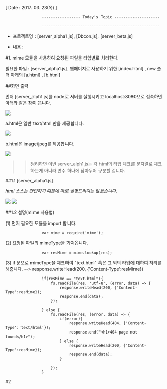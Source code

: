[ Date : 2017. 03. 23(목) ]
					
					----------------- Today's Topic --------------------

					----------------------------------------------------

- 프로젝트명 : [server_alpha1.js], [Dbcon.js], [server_beta.js]


- 내용 : 


#1. mime 모듈을 사용하여 요청된 파일을 타입별로 처리한다.

필요한 파일 : [server_alpha1.js], 웹페이지로 사용하기 위한 [index.html] , new 폴더 아래의 [a.html] , [b.html]

##화면 출력

먼저 [server_alph1.js]를 node로 서버를 실행시키고 localhost:8080으로 접속하면 아래와 같은 창이 뜹니다.

![](http://i.imgur.com/BficVtm.png)

a.html은 일반 text/html 만을 제공합니다.

![](http://i.imgur.com/CFSROE5.png)

b.html은 image/jpeg를 제공합니다.

![](http://i.imgur.com/rKfKzf0.png)

>> 정리하면 이번 server_alph1.js는 각 html의 타입 체크를 문자열로 체크하는게 아니라 변수 하나에 담아두어 구분할 겁니다.

##1.1 [server_alpha1.js]

 *html 소스는 간단하기 때문에 따로 설명드리지는 않겠습니다.*

![](http://i.imgur.com/c5b8VrV.png)
![](http://i.imgur.com/Zs6kr2b.png)


##1.2 설명(mime 사용법(

(1) 먼저 필요한 모듈을 import 합니다.

					var mime = require('mime');
	
(2) 요청된 파일의 mimeType을 가져옵니다.
 
					var resMime = mime.lookup(res);

(3) if 문으로 mimeType을 체크하여 "text.html" 혹은 그 외의 타입에 대하여 처리를 해줍니다. --> response.writeHead(200, {'Content-Type':resMime})

					if(resMime == "text.html"){
						fs.readFile(res, 'utf-8', (error, data) => {
						    response.writeHead(200, {'Content-Type':resMime});
						    response.end(data);
						});
					
					} else {
						fs.readFile(res, (error, data) => {
							if(error){
							    response.writeHead(404, {'Content-Type':'text/html'});
						    	response.end("<h1>404 page not found</h1>");
							} else {
							    response.writeHead(200, {'Content-Type':resMime});
						    	response.end(data);
							}
					
						});
					}


#2